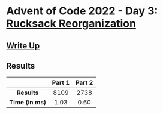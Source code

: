 # Advent of Code 2022 - Day 3: [Rucksack Reorganization](https://adventofcode.com/2022/day/3)

## [Write Up](https://codingap.github.io/advent-of-code/writeups/2022/day03)

## Results

|                  | **Part 1** | **Part 2** |
| :--------------: | :--------: | :--------: |
|   **Results**    | 8109 | 2738 |
| **Time (in ms)** | 1.03 | 0.60 |
